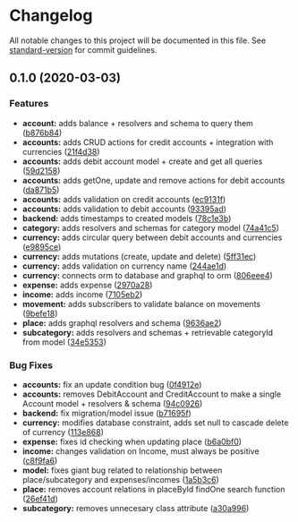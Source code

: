 # Changelog

All notable changes to this project will be documented in this file. See [standard-version](https://github.com/conventional-changelog/standard-version) for commit guidelines.

## 0.1.0 (2020-03-03)


### Features

* **account:** adds balance + resolvers and schema to query them ([b876b84](https://github.com/cho19/finanzie/commit/b876b843edfd33aa078ce233000c971d07008294))
* **accounts:** adds CRUD actions for credit accounts + integration with currencies ([21f4d38](https://github.com/cho19/finanzie/commit/21f4d38300055fe536499bd70b094a514acbcbac))
* **accounts:** adds debit account model + create and get all queries ([59d2158](https://github.com/cho19/finanzie/commit/59d21586dec7bbc58a820a5eba87ca0668250e4c))
* **accounts:** adds getOne, update and remove actions for debit accounts ([da871b5](https://github.com/cho19/finanzie/commit/da871b59d0931173814bbf22fa02cbcea7c99afa))
* **accounts:** adds validation on credit accounts ([ec9131f](https://github.com/cho19/finanzie/commit/ec9131f755b28dff5aa602db1082298f730918ba))
* **accounts:** adds validation to debit accounts ([93395ad](https://github.com/cho19/finanzie/commit/93395adc551f675112961e73239458a933610f53))
* **backend:** adds timestamps to created models ([78c1e3b](https://github.com/cho19/finanzie/commit/78c1e3b4b8ccca09d3914f4cca4535c0e9c89583))
* **category:** adds resolvers and schemas for category model ([74a41c5](https://github.com/cho19/finanzie/commit/74a41c51e17167327a88abfd67840dae535f36dc))
* **currency:** adds circular query between debit accounts and currencies ([e9895ce](https://github.com/cho19/finanzie/commit/e9895ce38240441c0eb758ee1f59d2c7abefba92))
* **currency:** adds mutations (create, update and delete) ([5ff31ec](https://github.com/cho19/finanzie/commit/5ff31ec10ca34ee3006a5f29a061ac2d25d731d3))
* **currency:** adds validation on currency name ([244ae1d](https://github.com/cho19/finanzie/commit/244ae1d73a47771c81ca645e0df0ce88e6910308))
* **currency:** connects orm to database and graphql to orm ([806eee4](https://github.com/cho19/finanzie/commit/806eee4730aad08f61d851c377d5d2d3ac54de24))
* **expense:** adds expense ([2970a28](https://github.com/cho19/finanzie/commit/2970a288a3458e4eaf2aa0e8f53145427fffdf26))
* **income:** adds income ([7105eb2](https://github.com/cho19/finanzie/commit/7105eb2f90b5f412af706939505ee42356aefcef))
* **movement:** adds subscribers to validate balance on movements ([9befe18](https://github.com/cho19/finanzie/commit/9befe18a82ade184e4cfb9d03da5048cc790aa81))
* **place:** adds graphql resolvers and schema ([9636ae2](https://github.com/cho19/finanzie/commit/9636ae2b10cdc0a9cd39647b8816041e618f7e45))
* **subcategory:** adds resolvers and schemas + retrievable categoryId from model ([34e5353](https://github.com/cho19/finanzie/commit/34e53538ba2064ee5913fe32558d8e5bc6fd6d52))


### Bug Fixes

* **accounts:** fix an update condition bug ([0f4912e](https://github.com/cho19/finanzie/commit/0f4912ef1ad987744a77d9a5ccc8f46ca6f7fedf))
* **accounts:** removes DebitAccount and CreditAccount to make a single Account model + resolvers & schema ([94c0926](https://github.com/cho19/finanzie/commit/94c0926b8f6cc1b625159f5add65d745ef3b8ce0))
* **backend:** fix migration/model issue ([b71695f](https://github.com/cho19/finanzie/commit/b71695f7c130d84b02e10369c0ca8b60b372b264))
* **currency:** modifies database constraint, adds set null to cascade delete of currency ([113e868](https://github.com/cho19/finanzie/commit/113e8681ec5d62e8824bfc8d26971e09f70510a1))
* **expense:** fixes id checking when updating place ([b6a0bf0](https://github.com/cho19/finanzie/commit/b6a0bf02cf5d6bf060b1a04fb5f6c0b685d9aa46))
* **income:** changes validation on Income, must always be positive ([c8f9fa6](https://github.com/cho19/finanzie/commit/c8f9fa684489948d743a6c4b9070e5a857c2b296))
* **model:** fixes giant bug related to relationship between place/subcategory and expenses/incomes ([1a5b3c6](https://github.com/cho19/finanzie/commit/1a5b3c679bab96ad0daaefa29bc94b80c399ebea))
* **place:** removes account relations in placeById findOne search function ([26ef41d](https://github.com/cho19/finanzie/commit/26ef41de180bb74f7dff9a39e336d70372e39a99))
* **subcategory:** removes unnecesary class attribute ([a30a996](https://github.com/cho19/finanzie/commit/a30a99670fcbfa8578f1c4bf958b19e10513191e))
